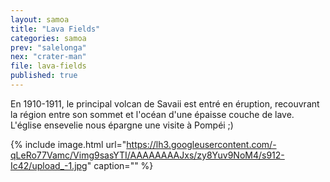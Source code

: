 ```yaml
---
layout: samoa
title: "Lava Fields"
categories: samoa
prev: "salelonga"
nex: "crater-man"
file: lava-fields
published: true
---
```


En 1910-1911, le principal volcan de Savaii est entré en éruption, recouvrant la région entre son sommet et l'océan d'une épaisse couche de lave. L'église ensevelie nous épargne une visite à Pompéi ;)

{% include image.html url="https://lh3.googleusercontent.com/-qLeRo77Vamc/Vimg9sasYTI/AAAAAAAAJxs/zy8Yuv9NoM4/s912-Ic42/upload_-1.jpg" caption="" %}